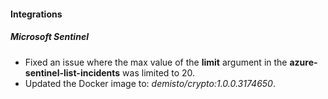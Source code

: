 
#### Integrations

##### Microsoft Sentinel

- Fixed an issue where the max value of the **limit** argument in the **azure-sentinel-list-incidents** was limited to 20.
- Updated the Docker image to: *demisto/crypto:1.0.0.3174650*.